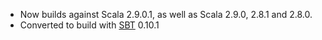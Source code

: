 * Now builds against Scala 2.9.0.1, as well as Scala 2.9.0, 2.8.1 and 2.8.0.
* Converted to build with [SBT][] 0.10.1

[ScalaTest]: http://www.scalatest.org/
[SBT]: http://code.google.com/p/simple-build-tool/

